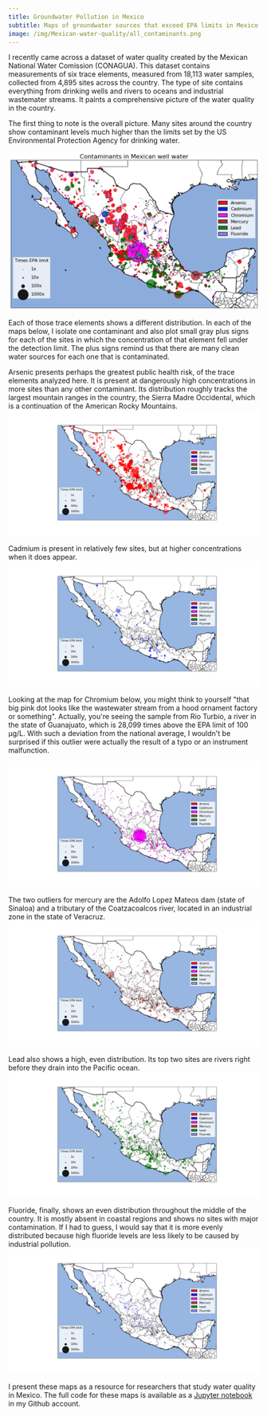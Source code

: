 ```yaml
---
title: Groundwater Pollution in Mexico
subtitle: Maps of groundwater sources that exceed EPA limits in Mexico
image: /img/Mexican-water-quality/all_contaminants.png
---
```


I recently came across a dataset of water quality created by the Mexican National Water Comission (CONAGUA). This dataset contains measurements of six trace elements, measured from 18,113 water samples, collected from 4,895 sites across the country. The type of site contains everything from drinking wells and rivers to oceans and industrial wastemater streams. It paints a comprehensive picture of the water quality in the country.

The first thing to note is the overall picture. Many sites around the country show contaminant levels much higher than the limits set by the US Environmental Protection Agency for drinking water. 

![All contaminants](/img/Mexican-water-quality/all_contaminants.png)

Each of those trace elements shows a different distribution. In each of the maps below, I isolate one contaminant and also plot small gray plus signs for each of the sites in which the concentration of that element fell under the detection limit. The plus signs remind us that there are many clean water sources for each one that is contaminated.

Arsenic presents perhaps the greatest public health risk, of the trace elements analyzed here.  It is present at dangerously high concentrations in more sites than any other contaminant.  Its distribution roughly tracks the largest mountain ranges in the country, the Sierra Madre Occidental, which is a continuation of the American Rocky Mountains.
![Arsenic](/img/Mexican-water-quality/arsenic.png)

Cadmium is present in relatively few sites, but at higher concentrations when it does appear.
![Cadmium](/img/Mexican-water-quality/cadmium.png)

Looking at the map for Chromium below, you might think to yourself "that big pink dot looks like the wastewater stream from a hood ornament factory or something".  Actually, you're seeing the sample from Rio Turbio, a river in the state of Guanajuato, which is 28,099 times above the EPA limit of 100 µg/L.  With such a deviation from the national average, I wouldn't be surprised if this outlier were actually the result of a typo or an instrument malfunction.

![Chromium](/img/Mexican-water-quality/chromium.png)

The two outliers for mercury are the Adolfo Lopez Mateos dam (state of Sinaloa) and a tributary of the Coatzacoalcos river, located in an industrial zone in the state of Veracruz.
![Mercury](/img/Mexican-water-quality/mercury.png)

Lead also shows a high, even distribution.  Its top two sites are rivers right before they drain into the Pacific ocean.
![Lead](/img/Mexican-water-quality/lead.png)

Fluoride, finally, shows an even distribution throughout the middle of the country.  It is mostly absent in coastal regions and shows no sites with major contamination.  If I had to guess, I would say that it is more evenly distributed because high fluoride levels are less likely to be caused by industrial pollution.
![Fluoride](/img/Mexican-water-quality/fluoride.png)

I present these maps as a resource for researchers that study water quality in Mexico. The full code for these maps is available as a [Jupyter notebook](https://github.com/DanielMartinAlarcon/Mexican-water-quality/blob/master/empirical/1_code/Mexican-water-quality.ipynb) in my Github account. 
